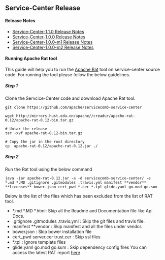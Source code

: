 ## Service-Center Release

#### Release Notes
 - [Service-Center-1.1.0 Release Notes](/docs/release/releaseNotes-1.1.0.md)
 - [Service-Center-1.0.0 Release Notes](/docs/release/releaseNotes-1.0.0.md)
 - [Service-Center-1.0.0-m1 Release Notes](/docs/release/releaseNotes-1.0.0-m1.md)
 - [Service-Center-1.0.0-m2 Release Notes](/docs/release/releaseNotes-1.0.0-m2.md)
 

#### Running Apache Rat tool
This guide will help you to run the [Apache Rat](http://creadur.apache.org/rat/index.html) tool on service-center source code.
For running the tool please follow the below guidelines.

##### Step 1
Clone the Servcice-Center code and download Apache Rat tool.
```
git clone https://github.com/apache/servicecomb-service-center
```

```
wget http://mirrors.hust.edu.cn/apache//creadur/apache-rat-0.12/apache-rat-0.12-bin.tar.gz

# Untar the release
tar -xvf apache-rat-0.12-bin.tar.gz

# Copy the jar in the root directory
cp  apache-rat-0.12/apache-rat-0.12.jar ./
```
##### Step 2
Run the Rat tool using the below command

```
java -jar apache-rat-0.12.jar -a -d servicecomb-service-center/ -e *.md *.MD .gitignore .gitmodules .travis.yml manifest **vendor** **licenses** bower.json cert_pwd *.cer *.tpl glide.yaml go.mod go.sum
```

Below is the list of the files which has been excluded from the list of RAT tool.
 - *.md  *.MD *.html:  Skip all the Readme and Documentation file like Api Docs.
 - .gitignore .gitmodules .travis.yml : Skip the git files and travis file.
 - manifest **vendor : Skip manifest and all the files under vendor.
 - bower.json :  Skip bower installation file
 - cert_pwd server.cer trust.cer :  Skip ssl files
 - *.tpl : Ignore template files
 - glide.yaml go.mod go.sum : Skip dependency config files 
You can access the latest RAT report [here](/docs/release/rat-report)  
 
 
